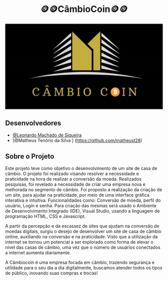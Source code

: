 <div align="center">
 <h1>🪙🪙CâmbioCoin🪙🪙</h1>
</div>

<div align="center">
<img src="https://github.com/FireWolf014/CambioCoin/blob/main/imagens/logo1.jpg" />
</div>

 ## Desenvolvedores

- [@Leonardo Machado de Siqueira](https://github.com/FireWolf014)
- [@Matheus Tenório da Silva ] (https://github.com/matheust28)


## Sobre o Projeto
<p> Este projeto teve como objetivo o desenvolvimento de um site de casa de câmbio. O projeto foi realizado visando resolver a necessidade e praticidade na hora de realizar a conversão da moeda. Realizados pesquisas, foi revelado a necessidade de criar uma empresa nova e melhorada no segmento de câmbio. Foi proposto a realização da criação de um site, para ajudar na praticidade, por meio de uma interface gráfica interativa e intuitiva. Funcionalidades como: Conversão de moeda, perfil do usuário, Login e senha. Para criação das mesmas será usado o Ambiente de Desenvolvimento Integrado (IDE), Visual Studio, usando a linguagem de programação HTML, CSS e Javascript.</p>

<p>
A partir da percepção e da escassez de sites que ajudam na conversão de moedas digitais, surgiu o desejo de desenvolver um site de casa de câmbio online, auxiliando na conversão e na praticidade. Visto que a utilização da internet se tornou um potencial a ser explorado como forma de elevar o nível das casas de câmbio, uma vez que o número de usuários conectados a internet aumenta diariamente. 
</p>
<p>
A Câmbiocoin é uma empresa focada em câmbio, trazendo segurança e utilidade para o seu dia a dia digitalmente, buscamos atender todos os tipos de público, inovando suas compras e trocas!
</p>
